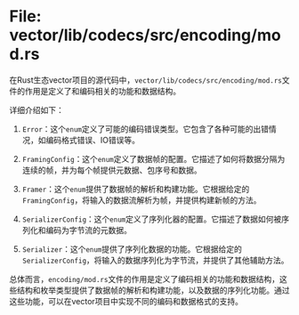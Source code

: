 # File: vector/lib/codecs/src/encoding/mod.rs

在Rust生态vector项目的源代码中，`vector/lib/codecs/src/encoding/mod.rs`文件的作用是定义了和编码相关的功能和数据结构。

详细介绍如下：

1. `Error`：这个`enum`定义了可能的编码错误类型。它包含了各种可能的出错情况，如编码格式错误、IO错误等。

2. `FramingConfig`：这个`enum`定义了数据帧的配置。它描述了如何将数据分隔为连续的帧，并为每个帧提供元数据、包序号和数据。

3. `Framer`：这个`enum`提供了数据帧的解析和构建功能。它根据给定的`FramingConfig`，将输入的数据流解析为帧，并提供构建新帧的方法。

4. `SerializerConfig`：这个`enum`定义了序列化器的配置。它描述了数据如何被序列化和编码为字节流的元数据。

5. `Serializer`：这个`enum`提供了序列化数据的功能。它根据给定的`SerializerConfig`，将输入的数据序列化为字节流，并提供了其他辅助方法。

总体而言，`encoding/mod.rs`文件的作用是定义了编码相关的功能和数据结构，这些结构和枚举类型提供了数据帧的解析和构建功能，以及数据的序列化功能。通过这些功能，可以在vector项目中实现不同的编码和数据格式的支持。

